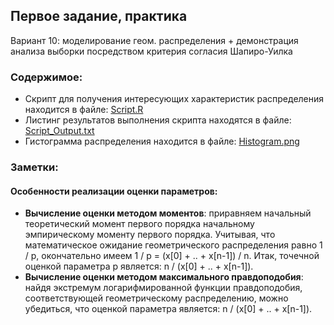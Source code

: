 ## Первое задание, практика  
Вариант 10: моделирование геом. распределения + демонстрация анализа выборки посредством критерия согласия Шапиро-Уилка

### Содержимое:
* Скрипт для получения интересующих характеристик распределения находится в файле: [Script.R](https://github.com/DonkeyKong245/Statistical_processing_methods/blob/master/First%20homework/Practice/Script.R)  
* Листинг результатов выполнения скрипта находятся в файле: [Script_Output.txt](https://github.com/DonkeyKong245/Statistical_processing_methods/blob/master/First%20homework/Practice/Script_Output.txt)  
*  Гистограмма распределения находится в файле: [Histogram.png](https://github.com/DonkeyKong245/Statistical_processing_methods/blob/master/First%20homework/Practice/Histogram.png)

### Заметки:
#### Особенности реализации оценки параметров:
* **Вычисление оценки методом моментов**: приравняем начальный теоретический момент первого порядка начальному эмпирическому моменту первого порядка. Учитывая, что математическое ожидание геометрического распределения равно 1 / p, окончательно имеем 1 / p = (x[0] + .. + x[n-1]) / n. Итак, точечной оценкой параметра p является: n / (x[0] + .. + x[n-1]).  
* **Вычисление оценки методом максимального правдоподобия**: найдя экстремум логарифмированной функции правдоподобия, соответствующей геометрическому распределению, можно убедиться, что оценкой параметра является: n / (x[0] + .. + x[n-1]).  

